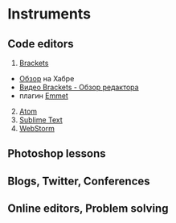 # Instruments

## Code editors
1. [Brackets](http://brackets.io/) 
* [Обзор](http://habrahabr.ru/post/190454/) на Хабре
* [Видео Brackets - Обзор редактора](http://www.youtube.com/watch?v=sREM7ubwLWw)
* плагин [Emmet](https://github.com/emmetio/brackets-emmet)
2. [Atom](https://atom.io/)
3. [Sublime Text](http://www.sublimetext.com/)
4. [WebStorm](https://www.jetbrains.com/webstorm/)

## Photoshop lessons
## Blogs, Twitter, Conferences
## Online editors, Problem solving